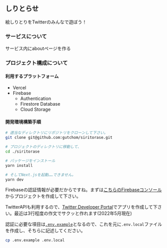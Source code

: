 ## しりとらせ

絵しりとりをTwitterのみんなで遊ぼう！

### サービスについて

サービス内にaboutページを作る

<!--
Tweetテンプレート

ゴリラ→ラッパ→パセリ→???
しりとりでこの絵の続きを描いてください！

#しりとり #絵しりとり
-->

### プロジェクト構成について
#### 利用するプラットフォーム
- Vercel
- Firebase
    - Authentication
    - Firestore Database
    - Cloud Storage

#### 開発環境構築手順

```sh
# 適当なディレクトリにリポジトリをクローンして下さい。
git clone git@github.com:gutchom/siritorase.git

# プロジェクトのディレクトリに移動して、
cd ./siritorase

# パッケージをインストール
yarn install

# そしてNext.jsを起動……できません。
yarn dev
```

Firebaseの認証情報が必要だからですね。まずは[こちらのFirebaseコンソール](https://console.firebase.google.com)からプロジェクトを作成して下さい。

TwitterAPIも利用するので、[Twitter Developer Portal](https://developer.twitter.com/en/portal/dashboard)でアプリを作成して下さい。最近は3行程度の作文でサクッと作れます(2022年5月現在)

認証に必要な項目は[`.env.example`](https://github.com/gutchom/siritorase/blob/main/.env.example)となるので、これを元に`.env.local`ファイルを作成し、そちらに記述してください。
```sh
cp .env.example .env.local
```
